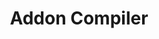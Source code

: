 ---
layout: home
sidebar: false
title: 'Addon Compiler'
description: 'A flexible and language-agnostic addon-compiler for the Bedrock Edition of Minecraft.'

hero:
  name: RedstoneChicken.com
  text: wowie.
  tagline: textwowieiekaosdjanted.
  image:
      src: /logo.png  
      alt: Logo
  actions:
    - theme: brand
      text: Explore the downloads
      link: /example
    - theme: alt
      text: View on GitHub
      link: https://github.com/redstonechicken/redstonechicken.com

features:
    - icon: ⚡️
      title: Blazingly Fast
      details: Regolith can improve your productivity by automating away boring or repetitive tasks.
    - icon: 🧩
      title: Flexible
      details: Regolith is designed with a language-agnostic, tool-agnostic feature set. The flexibility of Regolith allows you to bring all scripts and tools under a single, unified workflow.
    - icon: 🏷️
      title: Version Control Friendly
      details: Regolith keeps the ‘source of truth’ out of your com.mojang folder, allowing for seamless git integration.
---